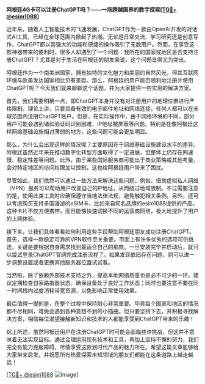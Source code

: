 **阿根廷4G卡可以注册ChatGPT吗？——一场跨越国界的数字探索[[TG💪+ @esim1088](https://t.me/s/esim1088)]**

近年来，随着人工智能技术的飞速发展，ChatGPT作为一款由OpenAI开发的对话式AI工具，已经在全球范围内掀起了热潮。无论是日常交流、学习研究还是创意写作，ChatGPT都以其强大的功能和便捷的操作吸引了无数用户。然而，在享受这款神器带来的便利时，很多人却遇到了一个问题：我所在的国家或地区是否支持注册ChatGPT？尤其是对于生活在阿根廷的朋友来说，这个问题显得尤为突出。

阿根廷作为一个南美洲国家，拥有独特的文化魅力和美丽的自然风光，但其互联网环境与欧美发达国家相比仍有差距。那么，阿根廷的用户能否顺利地注册并使用ChatGPT呢？今天我们就来聊聊这个话题，并为大家提供一些实用的解决方案。

首先，我们需要明确一点，即ChatGPT本身并没有对注册用户的地理位置进行严格限制。理论上讲，只要具备有效的电子邮件地址和网络连接，任何人都可以在全球范围内注册ChatGPT账户。但是，在实际操作中，由于网络环境的不同，部分用户可能会遇到诸如验证码识别困难、IP地址被屏蔽等问题。特别是在像阿根廷这样网络基础设施相对薄弱的地方，这些问题可能会更加明显。

那么，为什么会出现这样的情况呢？主要原因在于网络基础设施建设水平的差异。阿根廷虽然近年来在推动数字化转型方面取得了一定进展，但整体上仍存在网速慢、稳定性差等问题。此外，由于某些国际服务商可能出于商业策略或其他考量，会对特定地区的访问权限加以控制，这也给阿根廷用户带来了困扰。

尽管如此，我们依然可以通过一些方法来解决这些问题。例如，借助虚拟私人网络（VPN）服务可以帮助用户改变自己的IP地址，从而绕过地域限制。不过需要注意的是，使用此类工具时应确保遵守当地法律法规，避免触犯相关条例。另外，还可以考虑购买支持多国漫游的eSIM卡，比如来自知名品牌的esim1088提供的产品。这种卡片不仅方便携带，而且能够快速切换不同的运营商网络，极大地提升了用户的上网体验。

接下来，让我们具体看看如何利用这些手段帮助阿根廷朋友成功注册ChatGPT。首先，选择一款稳定可靠的VPN软件至关重要。市面上有许多优秀的选项可供挑选，关键是要根据自身需求找到最适合自己的那款。一旦安装完毕并启动后，就可以尝试登录ChatGPT官网完成注册流程了。如果发现依旧存在问题，则可以进一步调整设置或者更换其他服务器位置试试看。

当然啦，除了依赖外部技术支持之外，提高本地网络质量也是必不可少的一环。建议定期检查自家路由器状态，确保设备处于良好工作状态；同时也要注意不要在同一时间段内过度消耗带宽资源，以免影响正常使用效果。

最后值得一提的是，在整个过程中保持耐心非常重要。毕竟每个国家和地区的情况都不尽相同，难免会遇到各种意想不到的小插曲。但只要坚持下去，并积极寻找解决方案，相信每位渴望接触新知识和技术的人都能享受到ChatGPT带来的乐趣！

综上所述，虽然阿根廷用户在注册ChatGPT时可能会面临些许挑战，但这并不意味着无法实现目标。通过合理运用现有技术和工具，再加上坚持不懈的努力，我们完全有能力克服障碍，尽情享受这款划时代产品的魅力所在。希望这篇文章能够给大家带来启发，并祝愿所有热爱探索未知领域的朋友们都能在这条道路上越走越远！

[[TG💪+ @esim1088](https://t.me/s/esim1088) ![Image](https://i.postimg.cc/4NQfJmqS/Snipaste-2025-05-13-00-14-12.png)]